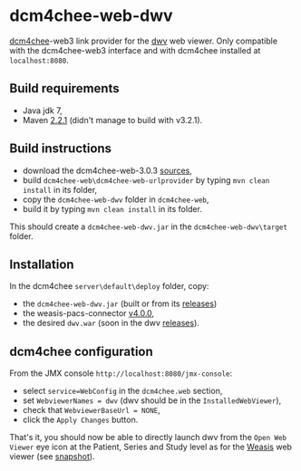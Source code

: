 dcm4chee-web-dwv
================

[dcm4chee](http://www.dcm4che.org/)-web3 link provider for the [dwv](https://github.com/ivmartel/dwv) web viewer. Only compatible with the dcm4chee-web3 interface and with dcm4chee installed at `localhost:8080`.

Build requirements
------------------
 * Java jdk 7,
 * Maven [2.2.1](http://maven.apache.org/download.cgi) (didn't manage to build with v3.2.1).

Build instructions
------------------
 * download the dcm4chee-web-3.0.3 [sources](http://sourceforge.net/projects/dcm4che/files/dcm4chee-web/3.0.3/dcm4chee-web-3.0.3-src.zip/download),
 * build `dcm4chee-web\dcm4chee-web-urlprovider` by typing `mvn clean install` in its folder,
 * copy the `dcm4chee-web-dwv` folder in `dcm4chee-web`,
 * build it by typing `mvn clean install` in its folder.

This should create a `dcm4chee-web-dwv.jar` in the `dcm4chee-web-dwv\target` folder.

Installation
------------
In the dcm4chee `server\default\deploy` folder, copy:
 * the `dcm4chee-web-dwv.jar` (built or from its [releases](https://github.com/ivmartel/dcm4chee-web-dwv/releases))
 * the weasis-pacs-connector [v4.0.0](http://sourceforge.net/projects/dcm4che/files/Weasis/weasis-pacs-connector/4.0.0/weasis-pacs-connector.war/download),
 * the desired `dwv.war` (soon in the dwv [releases](https://github.com/ivmartel/dwv/releases)).

dcm4chee configuration
----------------------
From the JMX console `http://localhost:8080/jmx-console`:
 * select `service=WebConfig` in the `dcm4chee.web` section,
 * set `WebviewerNames = dwv` (dwv should be in the `InstalledWebViewer`),
 * check that `WebviewerBaseUrl = NONE`,
 * click the `Apply Changes` button.

That's it, you should now be able to directly launch dwv from the `Open Web Viewer` eye icon at the Patient, Series and Study level as for the [Weasis](http://www.dcm4che.org/confluence/display/WEA/Installing+Weasis+in+DCM4CHEE) web viewer (see [snapshot](http://www.dcm4che.org/confluence/download/attachments/16121882/screen1b.png)).

 
 
